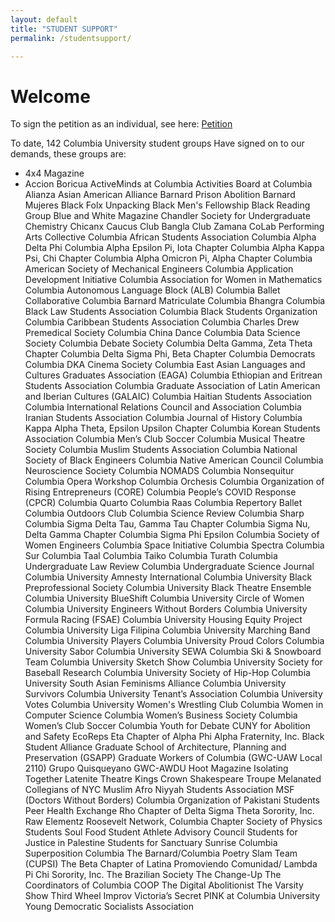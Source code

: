 ```yaml
---
layout: default
title: "STUDENT SUPPORT"
permalink: /studentsupport/

---
```


# Welcome
To sign the petition as an individual, see here: [Petition](https://actionnetwork.org/petitions/mobilized-african-diaspora-demands?source=direct_link&)

To date, 142 Columbia University student groups Have signed on to our demands, these groups are:
* 4x4 Magazine
* Accion Boricua
ActiveMinds at Columbia
Activities Board at Columbia 
Alianza
Asian American Alliance
Barnard Prison Abolition
Barnard Mujeres
Black Folx Unpacking 
Black Men's Fellowship 
Black Reading Group
Blue and White Magazine
Chandler Society for Undergraduate Chemistry
Chicanx Caucus
Club Bangla
Club Zamana
CoLab Performing Arts Collective
Columbia African Students Association
Columbia Alpha Delta Phi
Columbia Alpha Epsilon Pi, Iota Chapter
Columbia Alpha Kappa Psi, Chi Chapter
Columbia Alpha Omicron Pi, Alpha Chapter
Columbia American Society of Mechanical Engineers
Columbia Application Development Initiative
Columbia Association for Women in Mathematics
Columbia Autonomous Language Block (ALB)
Columbia Ballet Collaborative
Columbia Barnard Matriculate
Columbia Bhangra
Columbia Black Law Students Association
Columbia Black Students Organization
Columbia Caribbean Students Association
Columbia Charles Drew Premedical Society
Columbia China Dance
Columbia Data Science Society
Columbia Debate Society
Columbia Delta Gamma, Zeta Theta Chapter
Columbia Delta Sigma Phi, Beta Chapter
Columbia Democrats
Columbia DKA Cinema Society
Columbia East Asian Languages and Cultures Graduates Association (EAGA)
Columbia Ethiopian and Eritrean Students Association
Columbia Graduate Association of Latin American and Iberian Cultures (GALAIC)
Columbia Haitian Students Association
Columbia International Relations Council and Association
Columbia Iranian Students Association
Columbia Journal of History
Columbia Kappa Alpha Theta, Epsilon Upsilon Chapter
Columbia Korean Students Association
Columbia Men’s Club Soccer
Columbia Musical Theatre Society
Columbia Muslim Students Association
Columbia National Society of Black Engineers
Columbia Native American Council
Columbia Neuroscience Society
Columbia NOMADS
Columbia Nonsequitur
Columbia Opera Workshop
Columbia Orchesis
Columbia Organization of Rising Entrepreneurs (CORE)
Columbia People’s COVID Response (CPCR)
Columbia Quarto 
Columbia Raas
Columbia Repertory Ballet
Columbia Outdoors Club
Columbia Science Review
Columbia Sharp
Columbia Sigma Delta Tau, Gamma Tau Chapter
Columbia Sigma Nu, Delta Gamma Chapter
Columbia Sigma Phi Epsilon
Columbia Society of Women Engineers 
Columbia Space Initiative
Columbia Spectra
Columbia Sur
Columbia Taal
Columbia Taiko
Columbia Turath 
Columbia Undergraduate Law Review
Columbia Undergraduate Science Journal
Columbia University Amnesty International
Columbia University Black Preprofessional Society
Columbia University Black Theatre Ensemble
Columbia University BlueShift
Columbia University Circle of Women
Columbia University Engineers Without Borders
Columbia University Formula Racing (FSAE)
Columbia University Housing Equity Project
Columbia University Liga Filipina 
Columbia University Marching Band
Columbia University Players
Columbia University Proud Colors
Columbia University Sabor
Columbia University SEWA
Columbia Ski & Snowboard Team
Columbia University Sketch Show
Columbia University Society for Baseball Research
Columbia University Society of Hip-Hop
Columbia University South Asian Feminisms Alliance
Columbia University Survivors
Columbia University Tenant’s Association
Columbia University Votes
Columbia University Women's Wrestling Club
Columbia Women in Computer Science
Columbia Women’s Business Society
Columbia Women’s Club Soccer
Columbia Youth for Debate
CUNY for Abolition and Safety
EcoReps
Eta Chapter of Alpha Phi Alpha Fraternity, Inc.
Black Student Alliance Graduate School of Architecture, Planning and Preservation (GSAPP)
Graduate Workers of Columbia (GWC-UAW Local 2110) 
Grupo Quisqueyano
GWC-AWDU
Hoot Magazine
Isolating Together
Latenite Theatre
Kings Crown Shakespeare Troupe
Melanated Collegians of NYC
Muslim Afro Niyyah Students Association
MSF (Doctors Without Borders) Columbia
Organization of Pakistani Students
Peer Health Exchange
Rho Chapter of Delta Sigma Theta Sorority, Inc.
Raw Elementz
Roosevelt Network, Columbia Chapter
Society of Physics Students
Soul Food
Student Athlete Advisory Council
Students for Justice in Palestine
Students for Sanctuary
Sunrise Columbia
Superposition Columbia
The Barnard/Columbia Poetry Slam Team (CUPSI)
The Beta Chapter of Latina Promoviendo Comunidad/ Lambda Pi Chi Sorority, Inc.
The Brazilian Society
The Change-Up
The Coordinators of Columbia COOP
The Digital Abolitionist
The Varsity Show
Third Wheel Improv
Victoria’s Secret PINK at Columbia University 
Young Democratic Socialists Association
